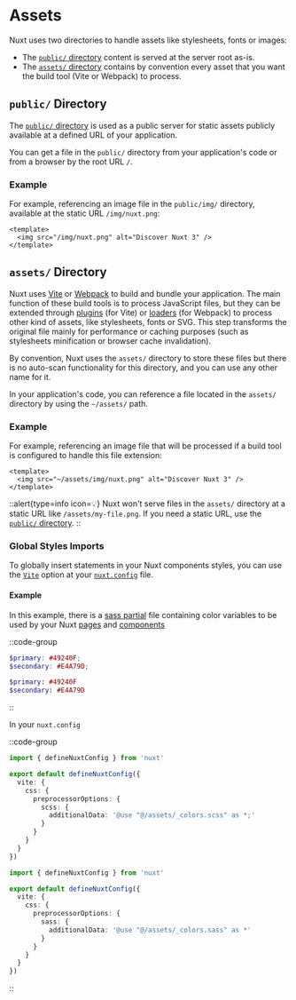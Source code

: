 # Assets

Nuxt uses two directories to handle assets like stylesheets, fonts or images:

- The [`public/` directory](/guide/directory-structure/public) content is served at the server root as-is.
- The [`assets/` directory](/guide/directory-structure/assets) contains by convention every asset that you want the build tool (Vite or Webpack) to process.

## `public/` Directory

The [`public/` directory](/guide/directory-structure/public) is used as a public server for static assets publicly available at a defined URL of your application.

You can get a file in the `public/` directory from your application's code or from a browser by the root URL `/`.

### Example

For example, referencing an image file in the `public/img/` directory, available at the static URL `/img/nuxt.png`:

```vue [app.vue]
<template>
  <img src="/img/nuxt.png" alt="Discover Nuxt 3" />
</template>
```

## `assets/` Directory

Nuxt uses [Vite](https://vitejs.dev/guide/assets.html) or [Webpack](https://webpack.js.org/guides/asset-management/) to build and bundle your application. The main function of these build tools is to process JavaScript files, but they can be extended through [plugins](https://vitejs.dev/plugins/) (for Vite) or [loaders](https://webpack.js.org/loaders/) (for Webpack) to process other kind of assets, like stylesheets, fonts or SVG. This step transforms the original file mainly for performance or caching purposes (such as stylesheets minification or browser cache invalidation).

By convention, Nuxt uses the `assets/` directory to store these files but there is no auto-scan functionality for this directory, and you can use any other name for it.

In your application's code, you can reference a file located in the `assets/` directory by using the `~/assets/` path.

### Example

For example, referencing an image file that will be processed if a build tool is configured to handle this file extension:

```vue [app.vue]
<template>
  <img src="~/assets/img/nuxt.png" alt="Discover Nuxt 3" />
</template>
```

::alert{type=info icon=💡}
Nuxt won't serve files in the `assets/` directory at a static URL like `/assets/my-file.png`. If you need a static URL, use the [`public/` directory](#public-directory).
::

### Global Styles Imports

To globally insert statements in your Nuxt components styles, you can use the [`Vite`](/api/configuration/nuxt.config#vite) option at your [`nuxt.config`](/api/configuration/nuxt.config) file.

#### Example

In this example, there is a [sass partial](https://sass-lang.com/documentation/at-rules/use#partials) file containing color variables to be used by your Nuxt [pages](/guide/directory-structure/pages) and [components](/guide/directory-structure/components)

::code-group

```scss [assets/_colors.scss]
$primary: #49240F;
$secondary: #E4A79D;
```

```sass [assets/_colors.sass]
$primary: #49240F
$secondary: #E4A79D
```

::

In your `nuxt.config`

::code-group

```ts [SCSS]
import { defineNuxtConfig } from 'nuxt'

export default defineNuxtConfig({
  vite: {
    css: {
      preprocessorOptions: {
        scss: {
          additionalData: '@use "@/assets/_colors.scss" as *;'
        }
      }
    }
  }
})
```

```ts [SASS]
import { defineNuxtConfig } from 'nuxt'

export default defineNuxtConfig({
  vite: {
    css: {
      preprocessorOptions: {
        sass: {
          additionalData: '@use "@/assets/_colors.sass" as *'
        }
      }
    }
  }
})
```

::
